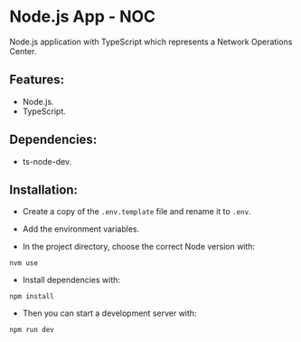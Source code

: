 # Node.js App - NOC

Node.js application with TypeScript which represents a Network Operations Center.

## Features:

- Node.js.
- TypeScript.

## Dependencies:

- ts-node-dev.

## Installation:

- Create a copy of the `.env.template` file and rename it to `.env`.

- Add the environment variables.

- In the project directory, choose the correct Node version with:

```
nvm use
```

- Install dependencies with:

```
npm install
```

- Then you can start a development server with:

```
npm run dev
```
